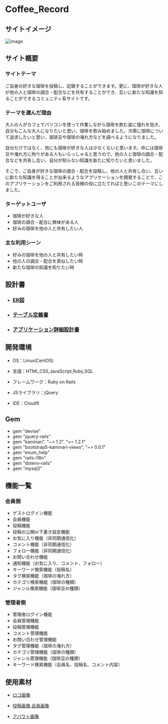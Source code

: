 # Coffee_Record

## サイトイメージ
![image](https://user-images.githubusercontent.com/108636180/200107599-efe5968b-1f3a-48d5-8a8b-1de6c94db13f.png)

## サイト概要
### サイトテーマ
ご自身の好きな珈琲を投稿し、記録することができます。更に、珈琲が好きな人が他の人と珈琲の調合・配合などを共有することができ、互いに新たな知識を知ることができるコミュニティ系サイトです。

### テーマを選んだ理由
大人の人がカフェでパソコンを使って作業しながら珈琲を飲む姿に憧れを抱き、自分もこんな大人になりたいと思い、珈琲を飲み始めました。次第に珈琲について追求したいと思い、珈琲豆や珈琲の淹れ方などを調べるようになりました。

自分だけではなく、他にも珈琲が好きな人は少なくないと思います。中には珈琲豆や淹れ方に拘りがある人もいらっしゃると思うので、他の人と珈琲の調合・配合などを共有し合い、自分が知らない知識を新たに知りたいと思いました。

そこで、ご自身が好きな珈琲の調合・配合を投稿し、他の人と共有し合い、互いに新たな知識を得ることが出来るようなアプリケーションを開発することで、このアプリケーションをご利用される皆様の役に立たてればと思いこのテーマにしました。


### ターゲットユーザ
* 珈琲が好きな人
* 珈琲の調合・配合に興味がある人
* 好みの珈琲を他の人と共有したい人

### 主な利用シーン
* 好みの珈琲を他の人と共有したい時
* 他の人の調合・配合を真似したい時
* 新たな珈琲の知識を知りたい時

## 設計書

* ### [ER図](https://user-images.githubusercontent.com/108636180/199973176-82c4d3d4-b161-4f32-994f-44c0f60c838c.png)

* ### [テーブル定義書](https://docs.google.com/spreadsheets/d/1HgHYSwYrOHEXSg3zsc3QAhnfIDWnsQ1O2WPpUd8uE3Y/edit?usp=sharing)

* ### [アプリケーション詳細設計書](https://docs.google.com/spreadsheets/d/1d5J1AhK0zb-jNA6F9Lsxc0k5jqCvYsQO-6RSciXMhPE/edit?usp=sharing)


## 開発環境

* OS：Linux(CentOS)

* 言語：HTML,CSS,JavaScript,Ruby,SQL

* フレームワーク：Ruby on Rails

* JSライブラリ：jQuery

* IDE：Cloud9


## Gem

* gem "devise"
* gem "jquery-rails"
* gem "kaminari", "~> 1.2", ">= 1.2.1"
* gem "bootstrap5-kaminari-views", "~> 0.0.1"
* gem "enum_help"
* gem "rails-i18n"
* gem "dotenv-rails"
* gem "mysql2"


## 機能一覧

### 会員側
* ゲストログイン機能
* 会員機能
* 投稿機能
* 投稿の公開or下書き設定機能
* お気に入り機能（非同期通信化）
* コメント機能（非同期通信化）
* フォロー機能（非同期通信化）
* お問い合わせ機能
* 通知機能（お気に入り、コメント、フォロー）
* キーワード検索機能（投稿名）
* タグ検索機能（珈琲の淹れ方）
* カテゴリ検索機能（珈琲の種類）
* ジャンル検索機能（珈琲豆の種類）

### 管理者側
* 管理者ログイン機能
* 会員管理機能
* 投稿管理機能
* コメント管理機能
* お問い合わせ管理機能
* タグ管理機能（珈琲の淹れ方）
* カテゴリ管理機能（珈琲の種類）
* ジャンル管理機能（珈琲豆の種類）
* キーワード検索機能（会員名、投稿名、コメント内容）


## 使用素材

* [ロゴ画像](https://www.canva.com/ja_jp/create/logos/)

* [投稿画像,会員画像](https://www.shopify.com/jp/tools/logo-maker)

* [アバウト画像](https://pixabay.com/ja/)
